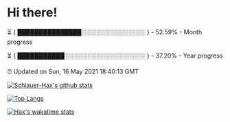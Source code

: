 # Hi there!

⏳ { ███████████████░░░░░░░░░░░░░░░ } - 52.59% - Month progress

⏳ { ███████████░░░░░░░░░░░░░░░░░░░ } - 37.20% - Year progress

⏰ Updated on Sun, 16 May 2021 18:40:13 GMT


[![Schlauer-Hax's github stats](https://github-readme-stats.vercel.app/api?username=Schlauer-Hax&show_icons=true&theme=dark&count_private=true)](https://github.com/Schlauer-Hax)


[![Top Langs](https://github-readme-stats.vercel.app/api/top-langs/?username=Schlauer-Hax&layout=compact&theme=dark)](https://github.com/Schlauer-Hax?tab=repositories)


[![Hax's wakatime stats](https://github-readme-stats.vercel.app/api/wakatime?username=Hax&theme=dark)](https://wakatime.com/@Hax)

